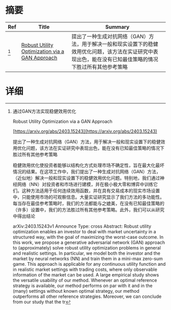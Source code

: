 # 摘要

| Ref | Title | Summary |
| --- | --- | --- |
| [^1] | [Robust Utility Optimization via a GAN Approach](https://arxiv.org/abs/2403.15243) | 提出了一种生成对抗网络（GAN）方法，用于解决一般和现实设置下的稳健效用优化问题，该方法在实证研究中表现出色，能在没有已知最佳策略的情况下胜过所有其他参考策略 |

# 详细

[^1]: 通过GAN方法实现稳健效用优化

    Robust Utility Optimization via a GAN Approach

    [https://arxiv.org/abs/2403.15243](https://arxiv.org/abs/2403.15243)

    提出了一种生成对抗网络（GAN）方法，用于解决一般和现实设置下的稳健效用优化问题，该方法在实证研究中表现出色，能在没有已知最佳策略的情况下胜过所有其他参考策略

    

    稳健效用优化使投资者能够以结构化方式处理市场不确定性，旨在最大化最坏情况的结果。在这项工作中，我们提出了一种生成对抗网络（GAN）方法，（近似地）解决一般和现实设置下的稳健效用优化问题。特别地，我们通过神经网络（NN）对投资者和市场进行建模，并在极小极大零和博弈中训练它们。这种方法适用于任何连续效用函数，并在具有交易成本的现实市场设置中，只能使用市场的可观察信息。大量实证研究显示了我们方法的多功能性。每当存在最佳参考策略时，我们的方法都能与之媲美，在没有已知最佳策略的（许多）设置中，我们的方法胜过所有其他参考策略。此外，我们可以从研究中得出结论

    arXiv:2403.15243v1 Announce Type: cross  Abstract: Robust utility optimization enables an investor to deal with market uncertainty in a structured way, with the goal of maximizing the worst-case outcome. In this work, we propose a generative adversarial network (GAN) approach to (approximately) solve robust utility optimization problems in general and realistic settings. In particular, we model both the investor and the market by neural networks (NN) and train them in a mini-max zero-sum game. This approach is applicable for any continuous utility function and in realistic market settings with trading costs, where only observable information of the market can be used. A large empirical study shows the versatile usability of our method. Whenever an optimal reference strategy is available, our method performs on par with it and in the (many) settings without known optimal strategy, our method outperforms all other reference strategies. Moreover, we can conclude from our study that the tr
    

